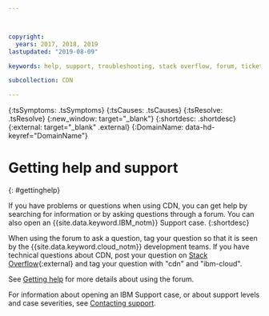 ```yaml
---



copyright:
  years: 2017, 2018, 2019
lastupdated: "2019-08-09"

keywords: help, support, troubleshooting, stack overflow, forum, ticket, case, questions

subcollection: CDN

---
```


{:tsSymptoms: .tsSymptoms}
{:tsCauses: .tsCauses}
{:tsResolve: .tsResolve}
{:new_window: target="_blank"}
{:shortdesc: .shortdesc}
{:external: target="_blank" .external}
{:DomainName: data-hd-keyref="DomainName"}


# Getting help and support
{: #gettinghelp}

If you have problems or questions when using CDN, you can get help by searching for information or by asking questions through a forum. You can also open an {{site.data.keyword.IBM_notm}} Support case.
{:shortdesc}

When using the forum to ask a question, tag your question so that it is seen by the {{site.data.keyword.cloud_notm}} development teams. If you have technical questions about CDN, post your question on [Stack Overflow](https://stackoverflow.com/search?q=cdn+ibm-cloud){:external} and tag your question with "cdn" and "ibm-cloud".

See [Getting help](/docs/get-support?topic=get-support-getting-customer-support#using-avatar) for more details about using the forum.

For information about opening an IBM Support case, or about support levels and case severities, see [Contacting support](/docs/get-support?topic=get-support-getting-customer-support).
